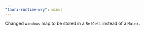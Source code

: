 ```yaml
---
"tauri-runtime-wry": minor
---
```


Changed `windows` map to be stored in a `RefCell` instead of a `Mutex`.
